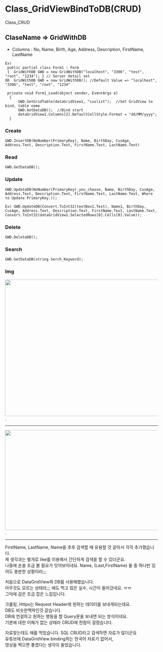 # Class_GridViewBindToDB(CRUD)
 Class_CRUD

## ClaseName => GridWithDB

* Columns : No, Name, Birth, Age, Address, Description, FirstName, LastName    
```
Ex)
 public partial class Form1 : Form
 {  GridWithDB GWD = new GridWithDB("localhost", "3306", "test", "root", "1234"); } // Server detail set
OR  GridWithDB GWD = new GridWithDB(); //Default Value => "localhost", "3306", "test", "root", "1234"

 private void Form1_Load(object sender, EventArgs e)
  {
      GWD.SetGridTable(dataGridView1, "cuslist");  //Set GridView to bind, table name
      GWD.GetDataDB();  //Bind start
      dataGridView1.Columns[2].DefaultCellStyle.Format = "dd/MM/yyyy";
  }
```

### Create
```
GWD.InsertDB(NoNumber(PrimaryKey), Name, BirthDay, CusAge, Address.Text, Description.Text, FirstName.Text, LastName.Text)
```

### Read
```
GWD.GetDataDB();
```

### Update
```
GWD.UpdateDB(NoNumber(PrimaryKey)_you_choose, Name, BirthDay, CusAge, Address.Text, Description.Text, FirstName.Text, LastName.Text, Where to Update PrimaryKey.));

Ex) GWD.UpdateDB(Convert.ToInt32(textBox1.Text), Name1, BirthDay, CusAge, Address.Text, Description.Text, FirstName.Text, LastName.Text, Convert.ToInt32(dataGridView1.SelectedRows[0].Cells[0].Value));
```

### Delete
```
GWD.DeleteDB();
```

### Search
```
GWD.GetDataDB(string Serch_Keyword);
```

### Img
<img src=https://user-images.githubusercontent.com/90036120/138431294-30a94cd4-6a03-4afb-be3c-328cbd915230.JPG width="900" height="450"/>.
*****************
<img src=https://user-images.githubusercontent.com/90036120/138433307-77820009-bf95-4c38-ab03-c8702c23831e.JPG width="700" height="330"/>.


************************************************************************************

FirstName, LastName, Name을 추후 검색할 때 유용할 것 같아서 각각 추가했습니다.    
제 생각과는 별개로 like를 이용해서 간단하게 검색을 할 수 있더군요.     
나중에 손을 조금 볼 필요가 잇어보이네요. Name, (Last,FirstName) 둘 중 하나만 있어도 충분한 상황이라;;;     
    
처음으로 DataGridView와 DB를 사용해봤습니다.     
아무것도 모르는 상태라;;; 애도 먹고 많은 실수, 시간이 들어갔네요. ㅠㅠ     
그덕에 감은 조금 잡은 느낌입니다.     
     
크롤링, Https는 Request Header에 원하는 데이터를 보내게되는데요.     
DB도 비슷한맥락인것 같습니다.     
DB에 연걸하고 원하는 행동을 할 Query문을 보내면 되는 방식이네요.     
기본에 대한 이해가 없는 상태라 CRUD에 한참이 걸렸습니다.    
     
자료찾는데도 애를 먹었습니다. SQL CRUD라고 검색하면 자료가 많더군요    
유튜브에 DataGridView binding하는 한국어 자료가 없어서,    
영상을 찍으면 좋겠다는 생각이 들었습니다. 
